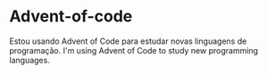 # Advent-of-code

Estou usando Advent of Code para estudar novas linguagens de programação.
I'm using Advent of Code to study new programming languages.
